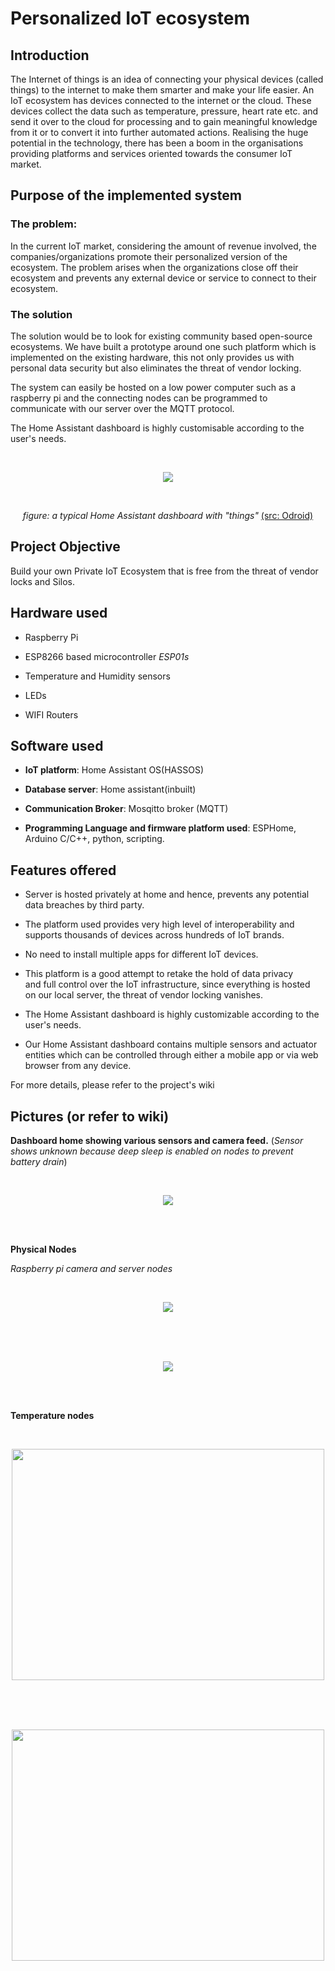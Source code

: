 # Personalized IoT ecosystem

## Introduction

The Internet of things is an idea of connecting your physical devices
(called things) to the internet to make them smarter and make your life
easier. An IoT ecosystem has devices connected to the internet or the
cloud. These devices collect the data such as temperature, pressure,
heart rate etc. and send it over to the cloud for processing and to gain
meaningful knowledge from it or to convert it into further automated
actions. Realising the huge potential in the technology, there has been
a boom in the organisations providing platforms and services oriented
towards the consumer IoT market.

## Purpose of the implemented system

### The problem:

In the current IoT market, considering the amount of revenue involved,
the companies/organization​s promote their personalized version of the
ecosystem​. The problem arises when the organizations close off their
ecosystem and prevents any external device or service to connect to
their ecosystem.

### The solution

The solution would be to look for existing community based open-source
ecosystems. We have built a prototype around one such platform which is
implemented on the existing hardware, this not only provides us with
personal data security but also eliminates the threat of vendor locking.

The system can easily be hosted on a low power computer such as a
raspberry pi and the connecting nodes can be programmed to communicate
with our server over the MQTT protocol.

The Home Assistant dashboard is highly customisable according to the
user's needs.

<br/>

<p align="Center">
  <img src="/osama.tasneem/Personal_IoT_Ecosystem/wiki/raw/images/cd9ca22b734e14377b292a22463abc663f17eaed.png">
</p>

<br/>

<p align="Center"> 
    <i>figure: a typical Home Assistant dashboard with "things" </i> 
<a href="https://magazine.odroid.com/article/home-assistant/">(src: Odroid)</a>

</p> 

## Project Objective

Build your own Private IoT Ecosystem that is free from the threat of
vendor locks and Silos.

## Hardware used

-   Raspberry Pi

-   ESP8266 based microcontroller *ESP01s*

-   Temperature and Humidity sensors

-   LEDs

-   WIFI Routers

## Software used

-   **IoT platform**: Home Assistant OS(HASSOS)

-   **Database server**: Home assistant(inbuilt)

-   **Communication Broker**: Mosqitto broker (MQTT)

-   **Programming Language and firmware platform used**: ESPHome,
    Arduino C/C++, python, scripting.

## Features offered

-   Server is hosted privately at home and hence, prevents any potential
    data breaches by third party.

-   The platform used provides very high level of interoperability and
    supports thousands of devices across hundreds of IoT brands.

-   No need to install multiple apps for different IoT devices.

-   This platform is a good attempt to retake the hold of data privacy
    and full control over the IoT infrastructure, since everything is
    hosted on our local server, the threat of vendor locking vanishes.

-   The Home Assistant dashboard is highly customizable according to the
    user's needs.

-   Our Home Assistant dashboard contains multiple sensors and actuator
    entities which can be controlled through either a mobile app or via
    web browser from any device.

For more details, please refer to the project's wiki

## Pictures (or refer to wiki)

**Dashboard home showing various sensors and camera feed.** (*Sensor
shows unknown because deep sleep is enabled on nodes to prevent battery
drain*)


<br/>

<p align="Center">
  <img src="/osama.tasneem/Personal_IoT_Ecosystem/wiki/raw/images/d2d9b88cd6173f157dab0796d855a6540feea4bd.png">
</p>

<br/>
<br/>

**Physical Nodes**

*Raspberry pi camera and server nodes*


<br/>

<p align="Center">
  <img src="/osama.tasneem/Personal_IoT_Ecosystem/wiki/raw/images/95b9d5f1851691fc85e3653442e262d46e1da56e.png">
</p>

<br/>
<br/>


<br/>

<p align="Center">
  <img src="/osama.tasneem/Personal_IoT_Ecosystem/wiki/raw/images/29580f7ac6276203d616f989e23ff359d364da47.png">
</p>

<br/>
<br/>

**Temperature nodes**


<br/>

<p align="Center">
  <img width="500" height="370" src="/osama.tasneem/Personal_IoT_Ecosystem/wiki/raw/images/914eabd92b4103b277a67e7f11df39e5015647d1.jpg">
</p>

<br/>
<br/>


<br/>

<p align="Center">
  <img width="500" height="370" src="/osama.tasneem/Personal_IoT_Ecosystem/wiki/raw/images/97a2a608284fc8795c3dd5d1f7c6dddebb2cb54d.jpg">
</p>

<br/>
<br/>
